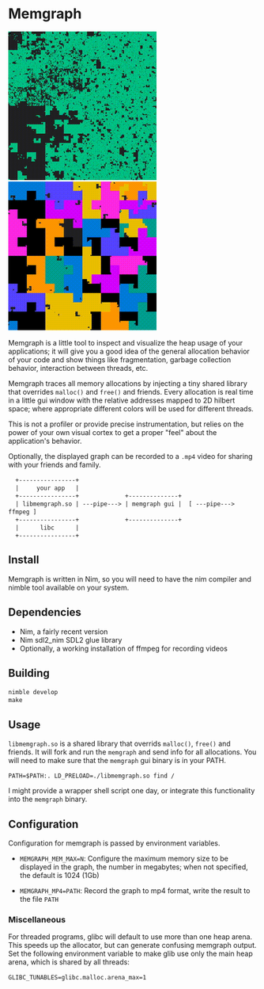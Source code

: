 
# Memgraph

![Graph](/img/duc.gif)
![Graph](/img/tmillions.gif)

Memgraph is a little tool to inspect and visualize the heap usage of your
applications; it will give you a good idea of the general allocation behavior
of your code and show things like fragmentation, garbage collection behavior,
interaction between threads, etc.

Memgraph traces all memory allocations by injecting a tiny shared library that
overrides `malloc()` and `free()` and friends. Every allocation is real time in
a little gui window with the relative addresses mapped to 2D hilbert space;
where appropriate different colors will be used for different threads.

This is not a profiler or provide precise instrumentation, but relies on the
power of your own visual cortex to get a proper "feel" about the application's
behavior.

Optionally, the displayed graph can be recorded to a `.mp4` video for sharing
with your friends and family.


```
  +----------------+
  |     your app   |
  +----------------+             +--------------+
  | libmemgraph.so | ---pipe---> | memgraph gui |  [ ---pipe---> ffmpeg ]
  +----------------+             +--------------+
  |      libc      |
  +----------------+
```


## Install

Memgraph is written in Nim, so you will need to have the nim compiler and
nimble tool available on your system.

## Dependencies

- Nim, a fairly recent version
- Nim sdl2_nim SDL2 glue library
- Optionally, a working installation of ffmpeg for recording videos

## Building

```
nimble develop
make
```

## Usage

`libmemgraph.so` is a shared library that overrids `malloc()`, `free()` and
friends. It will fork and run the `memgraph` and send info for all allocations.
You will need to make sure that the `memgraph` gui binary is in your PATH.

```
PATH=$PATH:. LD_PRELOAD=./libmemgraph.so find /
```

I might provide a wrapper shell script one day, or integrate this functionality
into the `memgraph` binary.


## Configuration

Configuration for memgraph is passed by environment variables.

- `MEMGRAPH_MEM_MAX=N`: Configure the maximum memory size to be displayed in the graph, 
  the number in megabytes; when not specified, the default is 1024 (1Gb)

- `MEMGRAPH_MP4=PATH`: Record the graph to mp4 format, write the result to the file `PATH`


### Miscellaneous

For threaded programs, glibc will default to use more than one heap arena. This speeds
up the allocator, but can generate confusing memgraph output. Set the following environment
variable to make glib use only the main heap arena, which is shared by all threads:

```
GLIBC_TUNABLES=glibc.malloc.arena_max=1
````

